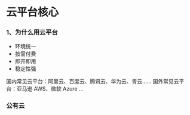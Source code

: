# 云平台核心

### 1、为什么用云平台
+ 环境统一
+ 按需付费
+ 即开即用
+ 稳定性强


国内常见云平台：阿里云、百度云、腾讯云、华为云、青云......
国外常见云平台：亚马逊 AWS、微软 Azure ...


### 公有云